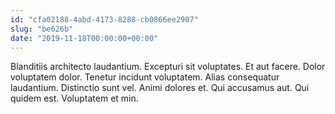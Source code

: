 ```yaml
---
id: "cfa02188-4abd-4173-8288-cb0866ee2907"
slug: "be626b"
date: "2019-11-18T00:00:00+00:00"
---
```


Blanditiis architecto laudantium. Excepturi sit voluptates. Et aut facere. Dolor voluptatem dolor. Tenetur incidunt voluptatem. Alias consequatur laudantium. Distinctio sunt vel. Animi dolores et. Qui accusamus aut. Qui quidem est. Voluptatem et min.
